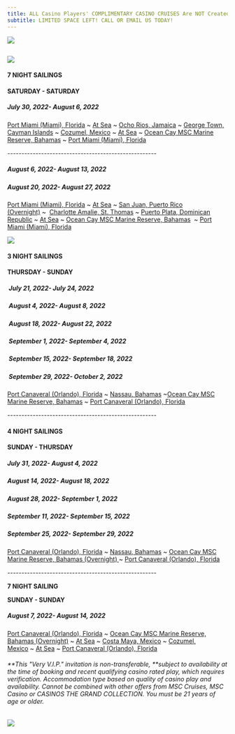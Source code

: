 ```yaml
---
title: ALL Casino Players' COMPLIMENTARY CASINO CRUISES Are NOT Created Equal!!
subtitle: LIMITED SPACE LEFT! CALL OR EMAIL US TODAY!
---
```

![](/uploads/msc-zero-cost-staterooms-for-ctgc-website.jpg)

![]()

![](/uploads/msc-seashore-departing-from-miami.png)

<!--StartFragment-->

#### **7 NIGHT SAILINGS**

#### **SATURDAY - SATURDAY** 

##### **July 30, 2022- August 6, 2022**  

[Port Miami (Miami), Florida](https://www.msccruisesusa.com/destination/ports/MIA) ~ [At Sea](https://www.msccruisesusa.com/on-board/entertainment) ~ [Ocho Rios, Jamaica](https://www.msccruisesusa.com/destination/ports/OCJ) ~ [George Town, Cayman Islands](https://www.msccruisesusa.com/destination/ports/GCM) ~ [Cozumel, Mexico](https://www.msccruisesusa.com/destination/ports/CZM) ~ [At Sea](https://www.msccruisesusa.com/on-board/entertainment) ~ [Ocean Cay MSC Marine Reserve, Bahamas](https://www.msccruisesusa.com/destination/ports/1SC) ~ [Port Miami (Miami), Florida](https://www.msccruisesusa.com/destination/ports/MIA)

\-----------------------------------------------------

##### **August 6, 2022- August 13, 2022**

##### **August 20, 2022- August 27, 2022**

[Port Miami (Miami), Florida](https://www.msccruisesusa.com/destination/ports/MIA) ~ [At Sea](https://www.msccruisesusa.com/on-board/entertainment) ~ [San Juan, Puerto Rico (Overnight)](https://www.msccruisesusa.com/destination/ports/SJU) ~  [Charlotte Amalie, St. Thomas](https://www.msccruisesusa.com/destination/ports/CHA) ~ [Puerto Plata, Dominican Republic](https://www.msccruisesusa.com/destination/ports/POP) ~ [At Sea](https://www.msccruisesusa.com/on-board/entertainment) ~ [Ocean Cay MSC Marine Reserve, Bahamas](https://www.msccruisesusa.com/destination/ports/1SC)  ~ [Port Miami (Miami), Florida](https://www.msccruisesusa.com/destination/ports/MIA)

<!--EndFragment-->

![](/uploads/msc-divina-banner.png)

<!--StartFragment-->

#### **3 NIGHT SAILINGS**

#### **THURSDAY - SUNDAY**

#####  **July 21, 2022- July 24, 2022**

#####  **August 4, 2022- August 8, 2022**

#####  **August 18, 2022- August 22, 2022**

#####  **September 1, 2022- September 4, 2022**

#####  **September 15, 2022- September 18, 2022** 

#####  **September 29, 2022- October 2, 2022** 

[Port Canaveral (Orlando), Florida](https://www.msccruisesusa.com/destination/ports/PCA) ~ [Nassau, Bahamas](https://www.msccruisesusa.com/destination/ports/NAS) ~[Ocean Cay MSC Marine Reserve, Bahamas](https://www.msccruisesusa.com/destination/ports/1SC) ~ [Port Canaveral (Orlando), Florida](https://www.msccruisesusa.com/destination/ports/PCA)

\-----------------------------------------------------

#### **4 NIGHT SAILINGS**

#### **SUNDAY - THURSDAY**

##### July 31, 2022- August 4, 2022

##### August 14, 2022- August 18, 2022

##### August 28, 2022- September 1, 2022

##### September 11, 2022- September 15, 2022

##### September 25, 2022- September 29, 2022

[Port Canaveral (Orlando), Florida](https://www.msccruisesusa.com/destination/ports/PCA) ~ [Nassau, Bahamas](https://www.msccruisesusa.com/destination/ports/NAS) ~ [Ocean Cay MSC Marine Reserve, Bahamas (Overnight) ](https://www.msccruisesusa.com/destination/ports/1SC)~ [Port Canaveral (Orlando), Florida](https://www.msccruisesusa.com/destination/ports/PCA)

\-----------------------------------------------------

**7 NIGHT SAILING**

**SUNDAY - SUNDAY**

##### August 7, 2022- August 14, 2022 

[Port Canaveral (Orlando), Florida](https://www.msccruisesusa.com/destination/ports/PCA) ~ [Ocean Cay MSC Marine Reserve, Bahamas (Overnight)](https://www.msccruisesusa.com/destination/ports/1SC) ~ [At Sea](https://www.msccruisesusa.com/on-board/entertainment) ~ [Costa Maya, Mexico](https://www.msccruisesusa.com/destination/ports/OAY) ~ [Cozumel, Mexico](https://www.msccruisesusa.com/destination/ports/CZM) ~ [At Sea](https://www.msccruisesusa.com/on-board/entertainment) ~ [Port Canaveral (Orlando), Florida](https://www.msccruisesusa.com/destination/ports/PCA)

<!--EndFragment-->

###### \*\*This "Very V.I.P." invitation is non-transferable, \*\*subject to availability at the time of booking and recent qualifying casino rated play, which requires verification. Accommodation type based on quality of casino play and availability. Cannot be combined with other offers from MSC Cruises, MSC Casino or CASINOS THE GRAND COLLECTION. You must be 21 years of age or older.  

![](/uploads/2022-ctgc-here-there-everywhere.png)